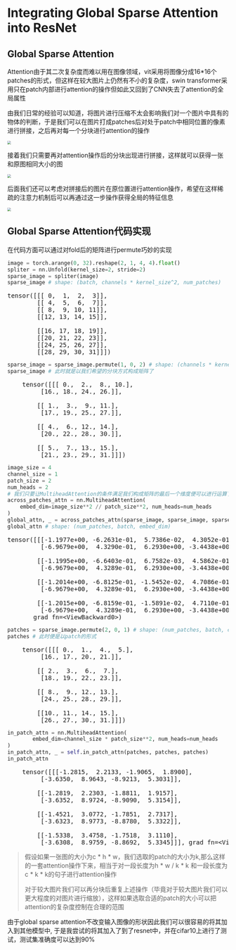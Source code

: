 # Integrating Global Sparse Attention into ResNet

## Global Sparse Attention

Attention由于其二次复杂度而难以用在图像领域，vit采用将图像分成16*16个patches的形式，但这样在较大图片上仍然有不小的复杂度，swin transformer采用只在patch内部进行attention的操作但如此又回到了CNN失去了attention的全局属性

由我们日常的经验可以知道，将图片进行压缩不太会影响我们对一个图片中具有的物体的判断，于是我们可以在图片打成patches后对处于patch中相同位置的像素进行拼接，之后再对每一个分块进行attention的操作

<img src="./../pics/Snipaste_2024-04-24_10-07-01.png" style="zoom: 50%;" />

接着我们只需要再对attention操作后的分块出现进行拼接，这样就可以获得一张和原图相同大小的图

<img src="./../pics/Snipaste_2024-04-24_10-32-22.png" style="zoom: 50%;" />

后面我们还可以考虑对拼接后的图片在原位置进行attention操作，希望在这样稀疏的注意力机制后可以再通过这一步操作获得全局的特征信息

<img src="./../pics/Snipaste_2024-04-24_10-37-57.png" style="zoom:50%;" />



## Global Sparse Attention代码实现

在代码方面可以通过对fold后的矩阵进行permute巧妙的实现

```python
image = torch.arange(0, 32).reshape(2, 1, 4, 4).float()
spliter = nn.Unfold(kernel_size=2, stride=2)
sparse_image = spliter(image) 
sparse_image # shape: (batch, channels * kernel_size^2, num_patches)
```

<pre>tensor([[[ 0,  1,  2,  3]],
        [[ 4,  5,  6,  7]],
        [[ 8,  9, 10, 11]],
        [[12, 13, 14, 15]],
        <br4>
        [[16, 17, 18, 19]],
        [[20, 21, 22, 23]],
        [[24, 25, 26, 27]],
        [[28, 29, 30, 31]]])</pre>

```python
sparse_image = sparse_image.permute(1, 0, 2) # shape: (channels * kernel_size^2, batch, num_patches)
sparse_image # 此时就是以我们希望的分块方式构成矩阵了
```

<pre>
    tensor([[[ 0.,  2.,  8., 10.],
         [16., 18., 24., 26.]],
<br4>
        [[ 1.,  3.,  9., 11.],
         [17., 19., 25., 27.]],
<br4>
        [[ 4.,  6., 12., 14.],
         [20., 22., 28., 30.]],
<br4>
        [[ 5.,  7., 13., 15.],
         [21., 23., 29., 31.]]])
</pre>

```python
image_size = 4
channel_size = 1
patch_size = 2
num_heads = 2
# 我们只要让MultiheadAttention的条件满足我们构成矩阵的最后一个维度便可以进行运算了
across_patches_attn = nn.MultiheadAttention(
    embed_dim=image_size**2 // patch_size**2, num_heads=num_heads
)
global_attn, _ = across_patches_attn(sparse_image, sparse_image, sparse_image)
global_attn # shape: (num_patches, batch, embed_dim)
```

<pre>tensor([[[-1.1977e+00, -6.2631e-01,  5.7386e-02,  4.3052e-01],
         [-6.9679e+00,  4.3290e-01,  6.2930e+00, -3.4438e+00]],
<br4>
        [[-1.1995e+00, -6.6403e-01,  6.7582e-03,  4.5862e-01],
         [-6.9679e+00,  4.3289e-01,  6.2930e+00, -3.4438e+00]],
<br4>
        [[-1.2014e+00, -6.8125e-01, -1.5452e-02,  4.7086e-01],
         [-6.9679e+00,  4.3289e-01,  6.2930e+00, -3.4438e+00]],
<br4>
        [[-1.2015e+00, -6.8159e-01, -1.5891e-02,  4.7110e-01],
         [-6.9679e+00,  4.3289e-01,  6.2930e+00, -3.4438e+00]]],
       grad_fn=&ltViewBackward0>)</pre>

```python
patches = sparse_image.permute(2, 0, 1) # shape: (num_patches, batch, channels * kernel_size^2)
patches # 此时便是以patch的形式
```

<pre>
    tensor([[[ 0.,  1.,  4.,  5.],
         [16., 17., 20., 21.]],
<br4>
        [[ 2.,  3.,  6.,  7.],
         [18., 19., 22., 23.]],
<br4>
        [[ 8.,  9., 12., 13.],
         [24., 25., 28., 29.]],
<br4>
        [[10., 11., 14., 15.],
         [26., 27., 30., 31.]]])
</pre>

```python
in_patch_attn = nn.MultiheadAttention(
        embed_dim=channel_size * patch_size**2, num_heads=num_heads
)
in_patch_attn, _ = self.in_patch_attn(patches, patches, patches)
in_patch_attn
```

<pre>
    tensor([[[-1.2815,  2.2133, -1.9065,  1.8900],
         [-3.6350,  8.9643, -8.9213,  5.3031]],
<br4>
        [[-1.2819,  2.2303, -1.8811,  1.9157],
         [-3.6352,  8.9724, -8.9090,  5.3154]],
<br4>
        [[-1.4521,  3.0772, -1.7851,  2.7317],
         [-3.6323,  8.9773, -8.8780,  5.3322]],
<br4>
        [[-1.5338,  3.4758, -1.7518,  3.1110],
         [-3.6308,  8.9759, -8.8692,  5.3345]]], grad_fn=&ltViewBackward0>)
</pre>

> 假设如果一张图的大小为c * h * w，我们选取的patch的大小为k,那么这样的一套attention操作下来，相当于对一段长度为h * w / k * k 和一段长度为 c * k * k的句子进行attention操作
>
> 对于较大图片我们可以再分块后重复上述操作（毕竟对于较大图片我们可以更大程度的对图片进行缩放），这样如果选取合适的patch的大小可以把attention的复杂度控制在合理的范围

由于global sparse attention不改变输入图像的形状因此我们可以很容易的将其加入到其他模型中, 于是我尝试的将其加入了到了resnet中，并在cifar10上进行了测试，测试集准确度可以达到90%
